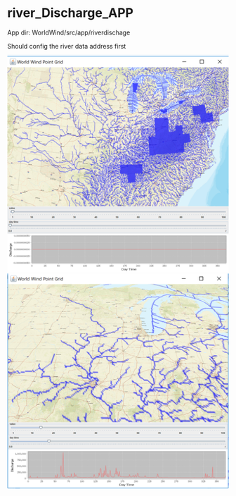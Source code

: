 # river_Discharge_APP

App dir: WorldWind/src/app/riverdischage

Should config the river data address first

![Alt text](https://github.com/chunyuyuan/WorldWind_river_discharge/blob/main/img/img1.PNG "Screenshot 1")
![Alt text](https://github.com/chunyuyuan/WorldWind_river_discharge/blob/main/img/img2.PNG "Screenshot 2")
